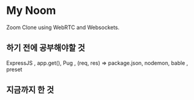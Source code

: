 #  My Noom

Zoom Clone using WebRTC and Websockets.


## 하기 전에 공부해야할 것 

ExpressJS , app.get(), Pug , (req, res) =>
package.json, nodemon, bable , preset

## 지금까지 한 것
